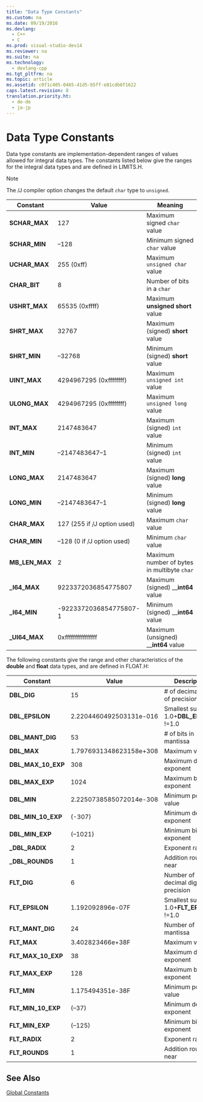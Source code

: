 ```yaml
---
title: "Data Type Constants"
ms.custom: na
ms.date: 09/19/2016
ms.devlang: 
  - C++
  - C
ms.prod: visual-studio-dev14
ms.reviewer: na
ms.suite: na
ms.technology: 
  - devlang-cpp
ms.tgt_pltfrm: na
ms.topic: article
ms.assetid: c0f1c405-0465-41d5-b5ff-e81cdb6f1622
caps.latest.revision: 8
translation.priority.ht: 
  - de-de
  - ja-jp
---
```

# Data Type Constants
Data type constants are implementation-dependent ranges of values allowed for integral data types. The constants listed below give the ranges for the integral data types and are defined in LIMITS.H.  
  
> [!NOTE]
>  The /J compiler option changes the default `char` type to `unsigned`.  
  
|Constant|Value|Meaning|  
|--------------|-----------|-------------|  
|**SCHAR_MAX**|127|Maximum signed `char` value|  
|**SCHAR_MIN**|–128|Minimum signed `char` value|  
|**UCHAR_MAX**|255 (0xff)|Maximum `unsigned char` value|  
|**CHAR_BIT**|8|Number of bits in a `char`|  
|**USHRT_MAX**|65535 (0xffff)|Maximum **unsigned short** value|  
|**SHRT_MAX**|32767|Maximum (signed) **short** value|  
|**SHRT_MIN**|–32768|Minimum (signed) **short** value|  
|**UINT_MAX**|4294967295 (0xffffffff)|Maximum `unsigned int` value|  
|**ULONG_MAX**|4294967295 (0xffffffff)|Maximum `unsigned long` value|  
|**INT_MAX**|2147483647|Maximum (signed) `int` value|  
|**INT_MIN**|–2147483647–1|Minimum (signed) `int` value|  
|**LONG_MAX**|2147483647|Maximum (signed) **long** value|  
|**LONG_MIN**|–2147483647–1|Minimum (signed) **long** value|  
|**CHAR_MAX**|127 (255 if /J option used)|Maximum `char` value|  
|**CHAR_MIN**|–128 (0 if /J option used)|Minimum `char` value|  
|**MB_LEN_MAX**|2|Maximum number of bytes in multibyte `char`|  
|**_I64_MAX**|9223372036854775807|Maximum (signed) __**int64** value|  
|**_I64_MIN**|-9223372036854775807-1|Minimum (signed) __**int64** value|  
|**_UI64_MAX**|0xffffffffffffffff|Maximum (unsigned) __**int64** value|  
  
 The following constants give the range and other characteristics of the **double** and **float** data types, and are defined in FLOAT.H:  
  
|Constant|Value|Description|  
|--------------|-----------|-----------------|  
|**DBL_DIG**|15|# of decimal digits of precision|  
|**DBL_EPSILON**|2.2204460492503131e-016|Smallest such that 1.0+**DBL_EPSILON** !=1.0|  
|**DBL_MANT_DIG**|53|# of bits in mantissa|  
|**DBL_MAX**|1.7976931348623158e+308|Maximum value|  
|**DBL_MAX_10_EXP**|308|Maximum decimal exponent|  
|**DBL_MAX_EXP**|1024|Maximum binary exponent|  
|**DBL_MIN**|2.2250738585072014e-308|Minimum positive value|  
|**DBL_MIN_10_EXP**|(-307)|Minimum decimal exponent|  
|**DBL_MIN_EXP**|(–1021)|Minimum binary exponent|  
|**_DBL_RADIX**|2|Exponent radix|  
|**_DBL_ROUNDS**|1|Addition rounding: near|  
|**FLT_DIG**|6|Number of decimal digits of precision|  
|**FLT_EPSILON**|1.192092896e-07F|Smallest such that 1.0+**FLT_EPSILON** !=1.0|  
|**FLT_MANT_DIG**|24|Number of bits in mantissa|  
|**FLT_MAX**|3.402823466e+38F|Maximum value|  
|**FLT_MAX_10_EXP**|38|Maximum decimal exponent|  
|**FLT_MAX_EXP**|128|Maximum binary exponent|  
|**FLT_MIN**|1.175494351e-38F|Minimum positive value|  
|**FLT_MIN_10_EXP**|(–37)|Minimum decimal exponent|  
|**FLT_MIN_EXP**|(–125)|Minimum binary exponent|  
|**FLT_RADIX**|2|Exponent radix|  
|**FLT_ROUNDS**|1|Addition rounding: near|  
  
## See Also  
 [Global Constants](../vs140/Global-Constants.md)